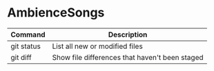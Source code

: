 # AmbienceSongs

| Command | Description |
| --- | --- |
| git status | List all new or modified files |
| git diff | Show file differences that haven't been staged |
